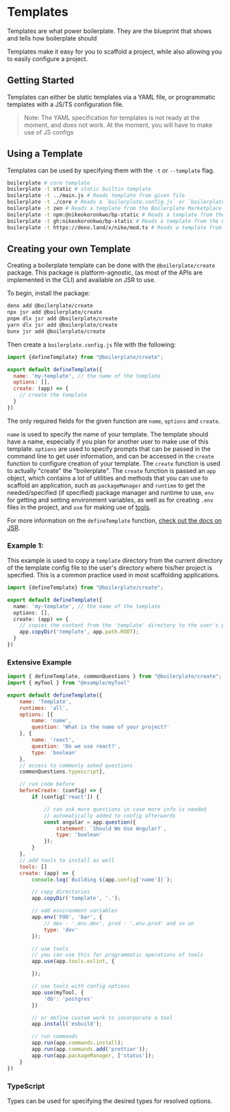 # Templates
Templates are what power boilerplate. They are the blueprint that shows and tells how boilerplate should

Templates make it easy for you to scaffold a project, while also allowing you to easily configure a project.

## Getting Started
Templates can either be static templates via a YAML file, or programmatic templates with a JS/TS configuration file.

> Note: The YAML specification for templates is not ready at the moment, and does not work. At the moment, you will have to make use of JS configs

## Using a Template
Templates can be used by specifying them with the `-t` or `--template` flag.

```bash
boilerplate # core template
boilerplate -t static # static builtin template
boilerplate -t ../main.js # Reads template from given file
boilerplate -t ./core # Reads a `boilerplate.config.js` or `boilerplate.yaml` template file
boilerplate -t zen # Reads a template from the Boilerplate Marketplace
boilerplate -t npm:@nikeokoronkwo/bp-static # Reads a template from the NPM package "@nikeokoronkwo/bp-static"
boilerplate -t gh:nikeokoronkwo/bp-static # Reads a template from the Github Repository "nikeokoronkwo/bp-static"
boilerplate -t https://deno.land/x/nike/mod.ts # Reads a template from the file served at the given URL
```

<!-- Specify more options by  -->

## Creating your own Template
Creating a boilerplate template can be done with the `@boilerplate/create` package. This package is platform-agnostic, (as most of the APIs are implemented in the CLI) and available on JSR to use.

To begin, install the package:
```bash
deno add @boilerplate/create
npx jsr add @boilerplate/create
pnpm dlx jsr add @boilerplate/create
yarn dlx jsr add @boilerplate/create
bunx jsr add @boilerplate/create
```

Then create a `boilerplate.config.js` file with the following:
```js
import {defineTemplate} from "@boilerplate/create";

export default defineTemplate({
  name: 'my-template', // the name of the template
  options: [],
  create: (app) => {
    // create the template
  }
})
```

The only required fields for the given function are `name`, `options` and `create`.

`name` is used to specify the name of your template. The template should have a name, especially if you plan for another user to make use of this template.
`options` are used to specify prompts that can be passed in the command line to get user information, and can be accessed in the `create` function to configure creation of your template.
The `create` function is used to actually "create" the "boilerplate". The `create` function is passed an `app` object, which contains a lot of utilities and methods that you can use to scaffold an application, such as `packageManager` and `runtime` to get the needed/specified (if specified) package manager and runtime to use, `env` for getting and setting environment variables, as well as for creating `.env` files in the project, and `use` for making use of [tools]().

<!-- You can also run `boilerplate -t template` to create a "boilerplate" template for you-->

For more information on the `defineTemplate` function, [check out the docs on JSR]().

### Example 1:
This example is used to copy a `template` directory from the current directory of the template config file to the user's directory where his/her project is specified. This is a common practice used in most scaffolding applications.

```ts
import {defineTemplate} from "@boilerplate/create";

export default defineTemplate({
  name: 'my-template', // the name of the template
  options: [],
  create: (app) => {
    // copies the content from the 'template' directory to the user's project root
    app.copyDir('template', app.path.ROOT);
  }
})
```

### Extensive Example
```js
import { defineTemplate, commonQuestions } from "@boilerplate/create";
import { myTool } from "@example/myTool"

export default defineTemplate({
    name: 'Template',
    runtimes: 'all',
    options: [{
        name: 'name',
        question: 'What is the name of your project?'
    }, {
        name: 'react',
        question: 'Do we use react?',
        type: 'boolean'
    },
    // access to commonly asked questions
    commonQuestions.typescript],

    // run code before
    beforeCreate: (config) => {
        if (config['react']) {

            // can ask more questions in case more info is needed
            // automatically added to config afterwards
            const angular = app.question({
                statement: `Should We Use Angular?`,
                type: 'boolean'
            });
        }
    },
    // add tools to install as well
    tools: []
    create: (app) => {
        console.log(`Building ${app.config['name']}`);

        // copy directories
        app.copyDir('template', '.');

        // add environment variables
        app.env('FOO', 'bar', {
            // dev - '.env.dev', prod - '.env.prod' and so on
            type: 'dev'
        });

        // use tools
        // you can use this for programmatic operations of tools
        app.use(app.tools.eslint, {

        });

        // use tools with config options
        app.use(myTool, {
            'db': 'postgres'
        })

        // or define custom work to incorporate a tool
        app.install('esbuild');

        // run commands
        app.run(app.commands.install);
        app.run(app.commands.add('prettier'));
        app.run(app.packageManager, ['status']);
    }
})
```

### TypeScript
Types can be used for specifying the desired types for resolved options.
